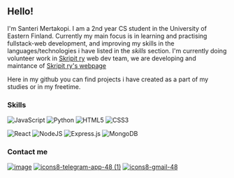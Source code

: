 


## Hello!

I'm Santeri Mertakopi. I am a 2nd year CS student in the University of Eastern Finland.
Currently my main focus is in learning and practising fullstack-web development, and improving my skills in the languages/technologies i have listed in the _skills_ section.
I'm currently doing volunteer work in [Skripit ry](https://github.com/skripti-org) web dev team, we are developing and maintance of [Skripit ry's webpage](https://skripti.org)

Here in my github you can find projects i have created as a part of my studies or in my freetime.

### Skills
![JavaScript](https://img.shields.io/badge/javascript-%23323330.svg?style=for-the-badge&logo=javascript&logoColor=%23F7DF1E)  ![Python](https://img.shields.io/badge/python-3670A0?style=for-the-badge&logo=python&logoColor=ffdd54)  ![HTML5](https://img.shields.io/badge/html5-%23E34F26.svg?style=for-the-badge&logo=html5&logoColor=white)  ![CSS3](https://img.shields.io/badge/css3-%231572B6.svg?style=for-the-badge&logo=css3&logoColor=white)

![React](https://img.shields.io/badge/react-%2320232a.svg?style=for-the-badge&logo=react&logoColor=%2361DAFB)  ![NodeJS](https://img.shields.io/badge/node.js-6DA55F?style=for-the-badge&logo=node.js&logoColor=white)  ![Express.js](https://img.shields.io/badge/express.js-%23404d59.svg?style=for-the-badge&logo=express&logoColor=%2361DAFB)  	![MongoDB](https://img.shields.io/badge/MongoDB-%234ea94b.svg?style=for-the-badge&logo=mongodb&logoColor=white)

### Contact me
[![image](https://user-images.githubusercontent.com/72581705/144093004-9ed6b658-c668-4673-91ab-37374d838d5d.png)][1] [![icons8-telegram-app-48 (1)](https://user-images.githubusercontent.com/72581705/144093652-4659db15-2278-47d1-817d-d68449f62296.png)][2] [![icons8-gmail-48](https://user-images.githubusercontent.com/72581705/149047734-f01f9f63-62da-41cf-833e-d18a6ac5a823.png)][3]


[1]: https://www.linkedin.com/in/touko-pakarinen-3b13b0205/
[2]: https://www.linkedin.com/in/santerimertakorpi/
[3]: mailto:santeri.mertakorpi@hotmail.com
<!---
SanteriMertakorpi/SanteriMertakorpi is a ✨ special ✨ repository because its `README.md` (this file) appears on your GitHub profile.
You can click the Preview link to take a look at your changes.
--->
